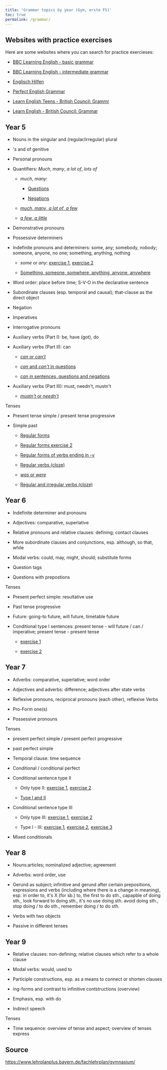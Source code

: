```yaml
---
title: 'Grammar topics by year (Gym, erste FS)'
toc: true
permalink: /grammar/
---
```


## Websites with practice exercises

Here are some websites where you can search for practice exercieses:

- [BBC Learning English - basic
grammar](https://www.bbc.co.uk/learningenglish/english/basic-grammar)

- [BBC Learning English - intermediate
grammar](https://www.bbc.com/learningenglish/english/intermediate-grammar)

- [Englisch Hilfen](https://www.englisch-hilfen.de/)

- [Perfect English Grammar](https://www.perfect-english-grammar.com/grammar-exercises.html)

- [Learn English Teens - British Council: Grammr](https://learnenglishteens.britishcouncil.org/grammar)

- [Learn English - British Council: Grammar](https://learnenglish.britishcouncil.org/grammar)

## Year 5

- Nouns in the singular and (regular/irregular) plural

- 's and of genitive

- Personal pronouns

- Quantifiers: _Much_, _many_, _a lot of_, _lots of_

  - _much_, _many_:

    - [Questions](https://www.englisch-hilfen.de/uebungen/knifflige_woerter/much_many4.htm)

    - [Negations](https://www.englisch-hilfen.de/en/exercises/confusing_words/much_many5.htm)

  - [_much_, _many_, _a lot of_, _a
    few_](<https://test-english.com/grammar-points/a1/much-many-lot-little-few/>)

  - [_a few_, _a
    little_](https://www.englisch-hilfen.de/uebungen/knifflige_woerter/few_little3.htm)

- Demonstrative pronouns

- Possessive determiners

- Indefinite pronouns and determiners: some, any; somebody, nobody; someone,
anyone, no one; something, anything, nothing

  - _some_ or _any_: [exercise
    1](https://www.englisch-hilfen.de/en/exercises/confusing_words/some_any.htm),
    [exercise
    2](https://www.englisch-hilfen.de/en/exercises/confusing_words/some_any2.htm)

  - [Something, someone, somwhere, anything, anyone,
    anywhere](https://www.englisch-hilfen.de/en/exercises/confusing_words/something_anything.htm)

- Word order: place before time; S-V-O in the declarative sentence

- Subordinate clauses (esp. temporal and causal); that-clause as the direct
object

- Negation

- Imperatives

- Interrogative pronouns

- Auxiliary verbs (Part I): be, have (got), do

- Auxiliary verbs (Part II): can

  - [_can_ or
    _can't_](https://www.englisch-hilfen.de/en/exercises/modals/can2.htm)

  - [_can_ and _can't_ in questions](https://www.englisch-hilfen.de/en/exercises/questions/can3.htm)

  - [_can_ in sentences, questions and negations](https://www.englisch-hilfen.de/en/exercises/modals/can4.htm)

- Auxiliary verbs (Part III): must, needn't, mustn't

  - [_mustn't_ or _needn't_](https://www.englisch-hilfen.de/en/exercises/modals/must_not_need_not.htm)

Tenses

- Present tense simple / present tense progressive

- Simple past

  - [Regular forms](https://www.englisch-hilfen.de/uebungen/zeiten/simple_past_ed.htm)

  - [Regular forms exercise 2](https://www.englisch-hilfen.de/uebungen/zeiten/simple_past_ed2.htm)

  - [Regular forms of verbs ending in -y](https://www.englisch-hilfen.de/uebungen/zeiten/verben_auf_y_im_simple_past.htm)

  - [Regular
  verbs (cloze)](https://www.englisch-hilfen.de/uebungen/zeiten/simple_past_aussage.htm)

  - [_was_ or
  _were_](https://www.englisch-hilfen.de/uebungen/zeiten/was_were.htm)

  - [Regular and irregular verbs (cloze)](https://www.englisch-hilfen.de/uebungen/zeiten/simple_past_aussage2.htm)

## Year 6

- Indefinite determiner and pronouns

- Adjectives: comparative, superlative

- Relative pronouns and relative clauses: defining; contact clauses

- More subordinate clauses and conjunctions, esp. although, so that, while

- Modal verbs: could, may, might, should; substitute forms

- Question tags

- Questions with prepostions

Tenses

- Present perfect simple: resultative use

- Past tense progressive

- Future: going-to future, will future, timetable future

- Conditional type I sentences: present tense - will future / can / imperative;
present tense - present tense

  - [exercise 1](https://www.englisch-hilfen.de/uebungen/if_saetze/typ_1_mix.htm)

  - [exercise 2](https://www.englisch-hilfen.de/uebungen/if_saetze/typ_1_mix2.htm)

## Year 7

- Adverbs: comparative, superlative; word order

- Adjectives and adverbs: difference; adjectives after state verbs

- Reflexive pronouns, reciprocal pronouns (each other), reflexive Verbs

- Pro-Form one(s)

- Possessive pronouns

Tenses

- present perfect simple / present perfect progressive

- past perfect simple

- Temporal clause: time sequence

- Conditional / conditional perfect

- Conditional sentence type II

  - Only type II: [exercise
  1](https://www.englisch-hilfen.de/uebungen/if_saetze/typ_2_mix.htm),
  [exercise
  2](https://www.englisch-hilfen.de/uebungen/if_saetze/typ_2_mix2.htm)

  - [Type I and II](https://www.englisch-hilfen.de/uebungen/if_saetze/mix2.htm)

- Conditional sentence type III

  - Only type III: [exercise
  1](https://www.englisch-hilfen.de/uebungen/if_saetze/typ_3_mix.htm),
  [exercise
  2](https://www.englisch-hilfen.de/uebungen/if_saetze/typ_3_mix2.htm)

  - Type I - III: [exercise
  1](https://www.englisch-hilfen.de/uebungen/if_saetze/mix3.htm), [exercise
  2](https://www.englisch-hilfen.de/uebungen/if_saetze/mix4.htm), [exercise
  3](https://www.perfect-english-grammar.com/first-second-third-conditionals-exercise.html)

- Mixed conditionals

## Year 8

- Nouns:articles; nominalized adjective; agreement

- Adverbs: word order, use

- Gerund as subject; infinitive and gerund after certain prepositions,
expressions and verbs (including where there is a change in meaning), esp. in
order to, it's X (for sb.) to, the first to do sth., capapble of doing sth.,
look forward to doing sth., it's no use doing sth. avoid doing sth., stop doing
/ to do sth., remember doing / to do sth.

- Verbs with two objects

- Passive in different tenses

## Year 9

- Relative clauses: non-defining; relative clauses which refer to a whole
clause

- Modal verbs: would, used to

- Participle constructions, esp. as a means to connect or shorten clauses

- ing-forms and contrast to infinitive contstructions (overview)

- Emphasis, esp. with do

- Indirect speech

Tenses

- Time sequence: overview of tense and aspect; overview of tenses express

## Source

<https://www.lehrplanplus.bayern.de/fachlehrplan/gymnasium/>
